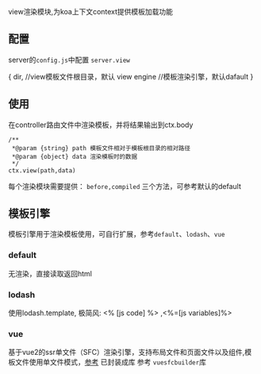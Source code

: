 view渲染模块,为koa上下文context提供模板加载功能

## 配置
  server的`config.js`中配置 `server.view`

  {
    dir,        //view模板文件根目录，默认 view
    engine      //模板渲染引擎，默认dafault
  }

## 使用

  在controller路由文件中渲染模板，并将结果输出到ctx.body

    /**
     *@param {string} path 模板文件相对于模板根目录的相对路径
     *@param {object} data 渲染模板时的数据
     */
    ctx.view(path,data)

每个渲染模块需要提供： `before,compiled` 三个方法，可参考默认的default

## 模板引擎

模板引擎用于渲染模板使用，可自行扩展，参考`default`、`lodash`、`vue`
### default

  无渲染，直接读取返回html


### lodash

  使用lodash.template, 极简风:  <% [js code] %> ,<%=[js variables]%>

### vue

  基于vue2的ssr单文件（SFC）渲染引擎，支持布局文件和页面文件以及组件,模板文件使用单文件模式，[参考](https://www.w3cschool.cn/vuessr/) 已封装成库  参考 `vuesfcbuilder`库

  